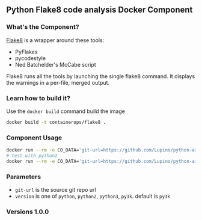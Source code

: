 ## Python Flake8 code analysis Docker Component

### What's the Component?
[Flake8](https://github.com/PyCQA/flake8) is a wrapper around these tools:

* PyFlakes
* pycodestyle
* Ned Batchelder's McCabe script

Flake8 runs all the tools by launching the single flake8 command.
It displays the warnings in a per-file, merged output.

### Learn how to build it?
Use the `docker build` command build the image

```bash
docker build -t containerops/flake8 .
```

### Component Usage

```bash
docker run --rm -e CO_DATA='git-url=https://github.com/Lupino/python-aio-periodic.git' containerops/flake8
# test with python2
docker run --rm -e CO_DATA='git-url=https://github.com/Lupino/python-aio-periodic.git version=python' containerops/flake8
```

### Parameters

- `git-url` is the source git repo url
- `version` is one of `python`, `python2`, `python3`, `py3k`. default is `py3k`

### Versions 1.0.0
